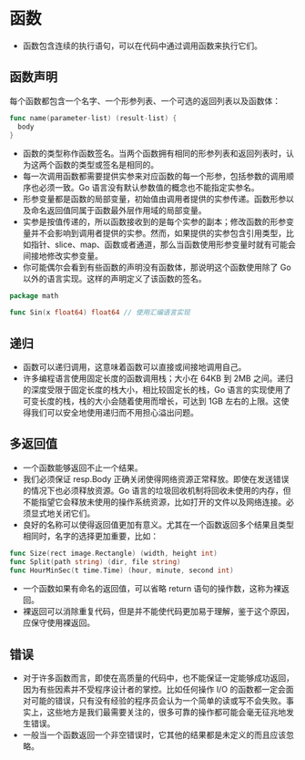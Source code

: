# 函数

- 函数包含连续的执行语句，可以在代码中通过调用函数来执行它们。

## 函数声明

每个函数都包含一个名字、一个形参列表、一个可选的返回列表以及函数体：

```go
func name(parameter-list) (result-list) {
  body
}
```

- 函数的类型称作函数签名。当两个函数拥有相同的形参列表和返回列表时，认为这两个函数的类型或签名是相同的。
- 每一次调用函数都需要提供实参来对应函数的每一个形参，包括参数的调用顺序也必须一致。Go 语言没有默认参数值的概念也不能指定实参名。
- 形参变量都是函数的局部变量，初始值由调用者提供的实参传递。函数形参以及命名返回值同属于函数最外层作用域的局部变量。
- 实参是按值传递的，所以函数接收到的是每个实参的副本；修改函数的形参变量并不会影响到调用者提供的实参。然而，如果提供的实参包含引用类型，比如指针、slice、map、函数或者通道，那么当函数使用形参变量时就有可能会间接地修改实参变量。
- 你可能偶尔会看到有些函数的声明没有函数体，那说明这个函数使用除了 Go 以外的语言实现。这样的声明定义了该函数的签名。

```go
package math 

func Sin(x float64) float64 // 使用汇编语言实现
```

## 递归

- 函数可以递归调用，这意味着函数可以直接或间接地调用自己。
- 许多编程语言使用固定长度的函数调用栈；大小在 64KB 到 2MB 之间。递归的深度受限于固定长度的栈大小，相比较固定长的栈，Go 语言的实现使用了可变长度的栈，栈的大小会随着使用而增长，可达到 1GB 左右的上限。这使得我们可以安全地使用递归而不用担心溢出问题。

## 多返回值

- 一个函数能够返回不止一个结果。
- 我们必须保证 resp.Body 正确关闭使得网络资源正常释放。即使在发送错误的情况下也必须释放资源。Go 语言的垃圾回收机制将回收未使用的内存，但不能指望它会释放未使用的操作系统资源，比如打开的文件以及网络连接。必须显式地关闭它们。
- 良好的名称可以使得返回值更加有意义。尤其在一个函数返回多个结果且类型相同时，名字的选择更加重要，比如：

```go
func Size(rect image.Rectangle) (width, height int)
func Split(path string) (dir, file string)
func HourMinSec(t time.Time) (hour, minute, second int)
```

- 一个函数如果有命名的返回值，可以省略 return 语句的操作数，这称为裸返回。
- 裸返回可以消除重复代码，但是并不能使代码更加易于理解，鉴于这个原因，应保守使用裸返回。

## 错误

- 对于许多函数而言，即使在高质量的代码中，也不能保证一定能够成功返回，因为有些因素并不受程序设计者的掌控。比如任何操作 I/O 的函数都一定会面对可能的错误，只有没有经验的程序员会认为一个简单的读或写不会失败。事实上，这些地方是我们最需要关注的，很多可靠的操作都可能会毫无征兆地发生错误。
- 一般当一个函数返回一个非空错误时，它其他的结果都是未定义的而且应该忽略。